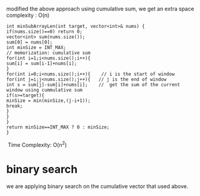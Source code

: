 modified the above approach using cumulative sum, we get an extra space complexity : O(n)
​
```
int minSubArrayLen(int target, vector<int>& nums) {
if(nums.size()==0) return 0;
vector<int> sum(nums.size());
sum[0] = nums[0];
int minSize = INT_MAX;
// memorization: cumulative sum
for(int i=1;i<nums.size();i++){
sum[i] = sum[i-1]+nums[i];
}
for(int i=0;i<nums.size();i++){    // i is the start of window
for(int j=i;j<nums.size();j++){   // j is the end of window
int s = sum[j]-sum[i]+nums[i];    //  get the sum of the current window using cummulative sum
if(s>=target){
minSize = min(minSize,(j-i+1));
break;
}
}
}
return minSize==INT_MAX ? 0 : minSize;
}
```
​
Time Complexity: O(n<sup>2</sup>)
​
# binary search
we are applying binary search on the cumulative vector that used above.